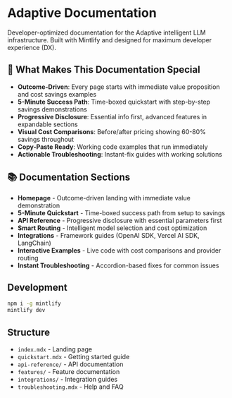# Adaptive Documentation

Developer-optimized documentation for the Adaptive intelligent LLM infrastructure. Built with Mintlify and designed for maximum developer experience (DX).

## 🚀 What Makes This Documentation Special

- **Outcome-Driven**: Every page starts with immediate value proposition and cost savings examples
- **5-Minute Success Path**: Time-boxed quickstart with step-by-step savings demonstrations  
- **Progressive Disclosure**: Essential info first, advanced features in expandable sections
- **Visual Cost Comparisons**: Before/after pricing showing 60-80% savings throughout
- **Copy-Paste Ready**: Working code examples that run immediately
- **Actionable Troubleshooting**: Instant-fix guides with working solutions

## 📚 Documentation Sections

- **Homepage** - Outcome-driven landing with immediate value demonstration
- **5-Minute Quickstart** - Time-boxed success path from setup to savings
- **API Reference** - Progressive disclosure with essential parameters first
- **Smart Routing** - Intelligent model selection and cost optimization
- **Integrations** - Framework guides (OpenAI SDK, Vercel AI SDK, LangChain)
- **Interactive Examples** - Live code with cost comparisons and provider routing
- **Instant Troubleshooting** - Accordion-based fixes for common issues

## Development

```bash
npm i -g mintlify
mintlify dev
```

## Structure

- `index.mdx` - Landing page
- `quickstart.mdx` - Getting started guide
- `api-reference/` - API documentation
- `features/` - Feature documentation
- `integrations/` - Integration guides
- `troubleshooting.mdx` - Help and FAQ
